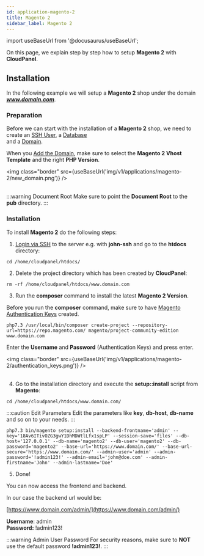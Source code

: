 ```yaml
---
id: application-magento-2
title: Magento 2
sidebar_label: Magento 2
---
```


import useBaseUrl from '@docusaurus/useBaseUrl';

On this page, we explain step by step how to setup **Magento 2** with **CloudPanel**.

## Installation

In the following example we will setup a **Magento 2** shop under the domain ***www.domain.com***.

### Preparation

Before we can start with the installation of a **Magento 2** shop, we need to create an [SSH User](users#adding-a-user), a [Database](databases#adding-a-database) <br />
and a [Domain](domains#adding-a-domain).

When you [Add the Domain](domains#adding-a-domain), make sure to select the **Magento 2 Vhost Template** and the right **PHP Version**.

<img class="border" src={useBaseUrl('img/v1/applications/magento-2/new_domain.png')} /> <br /><br />

:::warning Document Root
Make sure to point the **Document Root** to the **pub** directory.
:::

### Installation

To install **Magento 2** do the following steps:

1. [Login via SSH](users#ssh-login) to the server e.g. with **john-ssh** and go to the **htdocs** directory:

```
cd /home/cloudpanel/htdocs/
```

2. Delete the project directory which has been created by **CloudPanel**:

```
rm -rf /home/cloudpanel/htdocs/www.domain.com
```

3. Run the **composer** command to install the latest **Magento 2 Version**.

Before you run the **composer** command, make sure to have [Magento Authentication Keys](https://devdocs.magento.com/guides/v2.3/install-gde/prereq/connect-auth.html) created.

```
php7.3 /usr/local/bin/composer create-project --repository-url=https://repo.magento.com/ magento/project-community-edition www.domain.com
```

Enter the **Username** and **Password** (Authentication Keys) and press enter.

<img class="border" src={useBaseUrl('img/v1/applications/magento-2/authentication_keys.png')} /> <br /><br />

4. Go to the installation directory and execute the **setup::install** script from **Magento**:

```
cd /home/cloudpanel/htdocs/www.domain.com/
```

:::caution Edit Parameters
Edit the parameters like **key**, **db-host**, **db-name** and so on to your needs.
:::

```
php7.3 bin/magento setup:install --backend-frontname='admin' --key='18Av6ITivOZG3gwY1DhMDWtlLfx1spLP' --session-save='files' --db-host='127.0.0.1' --db-name='magento2' --db-user='magento2' --db-password='magento2' --base-url='https://www.domain.com/' --base-url-secure='https://www.domain.com/' --admin-user='admin' --admin-password='!admin123!' --admin-email='john@doe.com' --admin-firstname='John' --admin-lastname='Doe'
```

5. Done!

You can now access the frontend and backend.

In our case the backend url would be:

[https://www.domain.com/admin/](https://www.domain.com/admin/)

**Username**: admin <br />
**Password:** !admin123!

:::warning Admin User Password
For security reasons, make sure to **NOT** use the default password **!admin123!**.
:::

